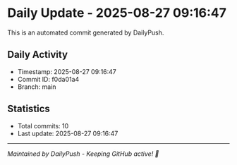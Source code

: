 # Daily Update - 2025-08-27 09:16:47

This is an automated commit generated by DailyPush.

## Daily Activity
- Timestamp: 2025-08-27 09:16:47
- Commit ID: f0da01a4
- Branch: main

## Statistics
- Total commits: 10
- Last update: 2025-08-27 09:16:47

---
*Maintained by DailyPush - Keeping GitHub active! 🚀*
